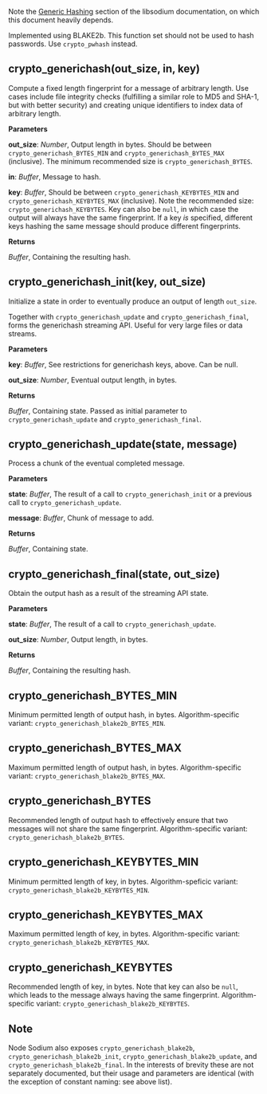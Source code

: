Note the [Generic Hashing](https://download.libsodium.org/doc/hashing/generic_hashing.html) section of the libsodium documentation, on which this document heavily depends.

Implemented using BLAKE2b. This function set should not be used to hash passwords. Use `crypto_pwhash` instead.


crypto_generichash(out_size, in, key)
-------------------------------------

Compute a fixed length fingerprint for a message of arbitrary length. Use cases include file integrity checks (fulfilling a similar role to MD5 and SHA-1, but with better security) and creating unique identifiers to index data of arbitrary length.

**Parameters**

**out_size**: *Number*, Output length in bytes. Should be between `crypto_generichash_BYTES_MIN` and `crypto_generichash_BYTES_MAX` (inclusive). The minimum recommended size is `crypto_generichash_BYTES`.

**in**: *Buffer*, Message to hash.

**key**: *Buffer*, Should be between `crypto_generichash_KEYBYTES_MIN` and `crypto_generichash_KEYBYTES_MAX` (inclusive). Note the recommended size: `crypto_generichash_KEYBYTES`. Key can also be `null`, in which case the output will always have the same fingerprint. If a key _is_ specified, different keys hashing the same message should produce different fingerprints.

**Returns**

*Buffer*, Containing the resulting hash.


crypto_generichash_init(key, out_size)
--------------------------------------

Initialize a state in order to eventually produce an output of length `out_size`.

Together with `crypto_generichash_update` and `crypto_generichash_final`, forms the generichash streaming API. Useful for very large files or data streams.

**Parameters**

**key**: *Buffer*, See restrictions for generichash keys, above. Can be null.

**out_size**: *Number*, Eventual output length, in bytes.

**Returns**

*Buffer*, Containing state. Passed as initial parameter to `crypto_generichash_update` and `crypto_generichash_final`.


crypto_generichash_update(state, message)
-----------------------------------------

Process a chunk of the eventual completed message.

**Parameters**

**state**: *Buffer*, The result of a call to `crypto_generichash_init` or a previous call to `crypto_generichash_update`.

**message**: *Buffer*, Chunk of message to add.

**Returns**

*Buffer*, Containing state.


crypto_generichash_final(state, out_size)
-----------------------------------------

Obtain the output hash as a result of the streaming API state.

**Parameters**

**state**: *Buffer*, The result of a call to `crypto_generichash_update`.

**out_size**: *Number*, Output length, in bytes.

**Returns**

*Buffer*, Containing the resulting hash.


crypto_generichash_BYTES_MIN
----------------------------

Minimum permitted length of output hash, in bytes. Algorithm-specific variant: `crypto_generichash_blake2b_BYTES_MIN`.


crypto_generichash_BYTES_MAX
----------------------------

Maximum permitted length of output hash, in bytes. Algorithm-specific variant: `crypto_generichash_blake2b_BYTES_MAX`.


crypto_generichash_BYTES
------------------------

Recommended length of output hash to effectively ensure that two messages will not share the same fingerprint. Algorithm-specific variant: `crypto_generichash_blake2b_BYTES`.


crypto_generichash_KEYBYTES_MIN
-------------------------------

Minimum permitted length of key, in bytes. Algorithm-speficic variant: `crypto_generichash_blake2b_KEYBYTES_MIN`.


crypto_generichash_KEYBYTES_MAX
-------------------------------

Maximum permitted length of key, in bytes. Algorithm-specific variant: `crypto_generichash_blake2b_KEYBYTES_MAX`.


crypto_generichash_KEYBYTES
---------------------------

Recommended length of key, in bytes. Note that key can also be `null`, which leads to the message always having the same fingerprint. Algorithm-specific variant: `crypto_generichash_blake2b_KEYBYTES`.


Note
----

Node Sodium also exposes `crypto_generichash_blake2b`, `crypto_generichash_blake2b_init`, `crypto_generichash_blake2b_update`, and `crypto_generichash_blake2b_final`. In the interests of brevity these are not separately documented, but their usage and parameters are identical (with the exception of constant naming: see above list).

